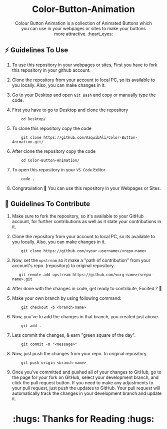 <p align="center">
  
</p>

<h1 align="center">Color-Button-Animation</h1>

<p align="center">Colour Button Animation is a collection of Animated Buttons which <br> 
 you can use in your webpages or sites to make your buttons <br> 
 more attractive. :heart_eyes: </p>

## ⚡️ Guidelines To Use
1. To use this repository in your webpages or sites, First you have to fork this repository in your github account.

2.  Clone the repository from your account to local PC, so its available to you locally. Also, you can make changes in it.

3. Go to your Desktop and open `Git Bash` and copy or manually type the code.

4. First you have to go to Desktop and clone the repository

    ```
        cd Desktop/
    ```
5. To clone this repository copy the code
    
    ```
        git clone https://github.com/AaquibAli/Color-Button-Animation.git/
    ```
 6. After clone the repository copy the code   
    
    ```
        cd Color-Button-Animation/
    ```  
7. To open this repository in your `VS Code` Editor 
    
    ```
        code .
    ```
    
8. Congratulation 🎉 You can use this repository in your Webpages or Sites.    


## :page_with_curl: Guidelines To Contribute 
1. Make sure to fork the repository, so it's available to your GitHub account, for further contributions as well as it state your contributions in it.


2. Clone the repository from your account to local PC, so its available to you locally. Also, you can make changes in it.

    ```
        git clone https://github.com/<your-username>/<repo-name>
    ```

3. Now, set the `upstream` so it make a "path of contribution" from your account's repo. (repository) to original repository.


    ```
       git remote add upstream https://github.com/<org-name>/<repo-name>.git
    ```

4. After done with the changes in code, get ready to contribute, Excited ? :star_struck: 

5. Make your own branch by using following command:
    ```
        git checkout -b <branch-name>
    ```

6. Now, you've to add the changes in that branch, you created just above.
    ```
        git add .
    ```
7. Lets commit the changes, & earn "green square of the day".
    ```
        git commit -m "<message>"
    ```
8. Now, just push the changes from your repo. to original repository.
    ```
        git push origin <branch-name>
    ```
9. Once you've committed and pushed all of your changes to GitHub, go to the page for your fork on GitHub, select your development branch, and click the pull request button. If you need to make any adjustments to your pull request, just push the updates to GitHub. Your pull request will automatically track the changes in your development branch and update it.
 
 <h1 align="center">:hugs: Thanks for Reading :hugs:</h1>
